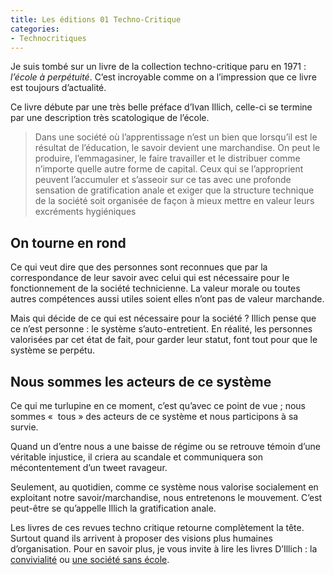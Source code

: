 ```yaml
---
title: Les éditions 01 Techno-Critique
categories:
- Technocritiques
---
```


Je suis tombé sur un livre de la collection techno-critique paru en 1971 : *l’école à perpétuité*. C’est incroyable comme on a l’impression que ce livre est toujours d’actualité.

Ce livre débute par une très belle préface d’Ivan Illich, celle-ci se termine par une description très scatologique de l’école.

> Dans une société où l’apprentissage n’est un bien que lorsqu’il est le résultat de l’éducation, le savoir devient une marchandise. On peut le produire, l’emmagasiner, le faire travailler et le distribuer comme n’importe quelle autre forme de capital. Ceux qui se l’approprient peuvent l’accumuler et s’asseoir sur ce tas avec une profonde sensation de gratification anale et exiger que la structure technique de la société soit organisée de façon à mieux mettre en valeur leurs excréments hygiéniques

## On tourne en rond

Ce qui veut dire que des personnes sont reconnues que par la correspondance de leur savoir avec celui qui est nécessaire pour le fonctionnement de la société technicienne. La valeur morale ou toutes autres compétences aussi utiles soient elles n’ont pas de valeur marchande.

Mais qui décide de ce qui est nécessaire pour la société ? Illich pense que ce n’est personne : le système s’auto-entretient. En réalité, les personnes valorisées par cet état de fait, pour garder leur statut, font tout pour que le système se perpétu.

## Nous sommes les acteurs de ce système

Ce qui me turlupine en ce moment, c’est qu’avec ce point de vue ; nous sommes «  tous » des acteurs de ce système et nous participons à sa survie.

Quand un d’entre nous a une baisse de régime ou se retrouve témoin d’une véritable injustice, il criera au scandale et communiquera son mécontentement d’un tweet ravageur. 

Seulement, au quotidien, comme ce système nous valorise socialement en exploitant notre savoir/marchandise, nous entretenons le mouvement. C’est peut-être se qu’appelle Illich la gratification anale.

Les livres de ces revues techno critique retourne complètement la tête. Surtout quand ils arrivent à proposer des visions plus humaines d’organisation. Pour en savoir plus, je vous invite à lire les livres D’Illich : la [convivialité](http://1libertaire.free.fr/IvanIllich23.html) ou [une société sans école](http://www.cnt-f.org/fte/?Une-societe-sans-ecole-Ivan-Illich).





